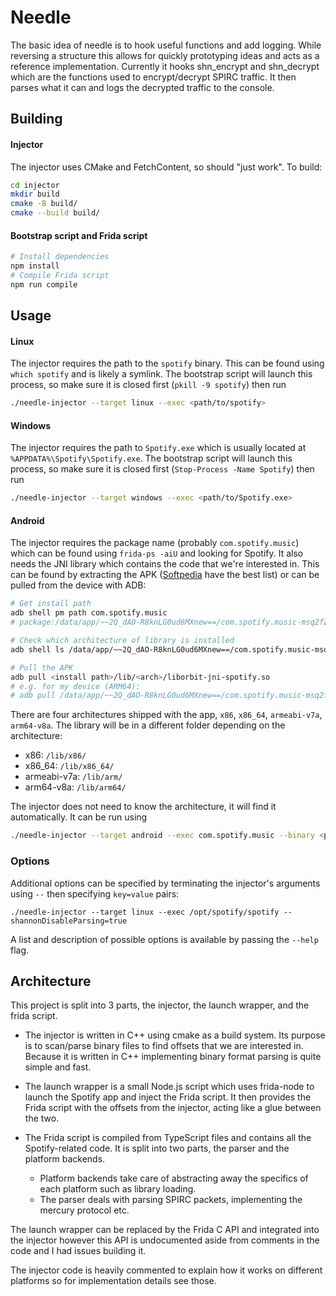 # Needle

The basic idea of needle is to hook useful functions and add logging. While reversing a structure this allows for quickly prototyping ideas and acts as a reference implementation. Currently it hooks shn_encrypt and shn_decrypt which are the functions used to encrypt/decrypt SPIRC traffic. It then parses what it can and logs the decrypted traffic to the console.

## Building

#### Injector

The injector uses CMake and FetchContent, so should "just work". To build:

```bash
cd injector
mkdir build
cmake -B build/
cmake --build build/
```

#### Bootstrap script and Frida script

```bash
# Install dependencies
npm install
# Compile Frida script
npm run compile
```

## Usage

#### Linux

The injector requires the path to the `spotify` binary. This can be found using `which spotify` and is likely a symlink. The bootstrap script will launch this process, so make sure it is closed first (`pkill -9 spotify`) then run

```bash
./needle-injector --target linux --exec <path/to/spotify>
```

#### Windows

The injector requires the path to `Spotify.exe` which is usually located at `%APPDATA%\Spotify\Spotify.exe`. The bootstrap script will launch this process, so make sure it is closed first (`Stop-Process -Name Spotify`) then run

```bash
./needle-injector --target windows --exec <path/to/Spotify.exe>
```

#### Android

The injector requires the package name (probably `com.spotify.music`) which can be found using `frida-ps -aiU` and looking for Spotify. It also needs the JNI library which contains the code that we're interested in. This can be found by extracting the APK ([Softpedia](https://mobile.softpedia.com/apk/spotify/) have the best list) or can be pulled from the device with ADB:

```bash
# Get install path
adb shell pm path com.spotify.music
# package:/data/app/~~2Q_dAO-R8knLG0ud6MXnew==/com.spotify.music-msq2fZq3LOLz7NX1CuAUMA==/base.apk

# Check which architecture of library is installed
adb shell ls /data/app/~~2Q_dAO-R8knLG0ud6MXnew==/com.spotify.music-msq2fZq3LOLz7NX1CuAUMA==/lib/

# Pull the APK
adb pull <install path>/lib/<arch>/liborbit-jni-spotify.so
# e.g. for my device (ARM64):
# adb pull /data/app/~~2Q_dAO-R8knLG0ud6MXnew==/com.spotify.music-msq2fZq3LOLz7NX1CuAUMA==/lib/arm64/liborbit-jni-spotify.so
```

There are four architectures shipped with the app, `x86`, `x86_64`, `armeabi-v7a`, `arm64-v8a`. The library will be in a different folder depending on the architecture:
* x86: `/lib/x86/`
* x86_64: `/lib/x86_64/`
* armeabi-v7a: `/lib/arm/`
* arm64-v8a: `/lib/arm64/`

The injector does not need to know the architecture, it will find it automatically. It can be run using

```bash
./needle-injector --target android --exec com.spotify.music --binary <path/to/liborbit-jni-spotify.so>
```

### Options
Additional options can be specified by terminating the injector's arguments using `--` then specifying `key=value` pairs:

```
./needle-injector --target linux --exec /opt/spotify/spotify -- shannonDisableParsing=true
```

A list and description of possible options is available by passing the `--help` flag.

## Architecture

This project is split into 3 parts, the injector, the launch wrapper, and the frida script.

* The injector is written in C++ using cmake as a build system. Its purpose is to scan/parse binary files to find offsets that we are interested in. Because it is written in C++ implementing binary format parsing is quite simple and fast.

* The launch wrapper is a small Node.js script which uses frida-node to launch the Spotify app and inject the Frida script. It then provides the Frida script with the offsets from the injector, acting like a glue between the two.

* The Frida script is compiled from TypeScript files and contains all the Spotify-related code. It is split into two parts, the parser and the platform backends. 
    * Platform backends take care of abstracting away the specifics of each platform such as library loading.
    * The parser deals with parsing SPIRC packets, implementing the mercury protocol etc.

The launch wrapper can be replaced by the Frida C API and integrated into the injector however this API is undocumented aside from comments in the code and I had issues building it.

The injector code is heavily commented to explain how it works on different platforms so for implementation details see those.
